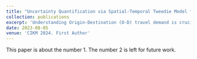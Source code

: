 ```yaml
---
title: "Uncertainty Quantification via Spatial-Temporal Tweedie Model for  Zero-inflated and Long-tail Travel Demand Prediction"
collection: publications
excerpt: 'Understanding Origin-Destination (O-D) travel demand is crucial for transportation management. However, traditional spatial-temporal deep learning models grapple with addressing the sparse and long-tail characteristics in high-resolution O-D matrices and quantifying prediction uncertainty. This dilemma arises from the numerous zeros and over-dispersed demand patterns within these matrices, which challenge the Gaussian assumption inherent to deterministic deep learning models. To address these challenges, we propose a novel approach: the Spatial-Temporal Tweedie Graph Neural Network (STTD). The STTD introduces the Tweedie distribution as a compelling alternative to the traditional 'zero-inflated' model and leverages spatial and temporal embeddings to parameterize travel demand distributions. Our evaluations using real-world datasets highlight STTD's superiority in providing accurate predictions and precise confidence intervals, particularly in high resolution scenarios. Anonymous GitHub code is available online.'
date: 2023-08-05
venue: 'CIKM 2024. First Author'
---
```

This paper is about the number 1. The number 2 is left for future work.

